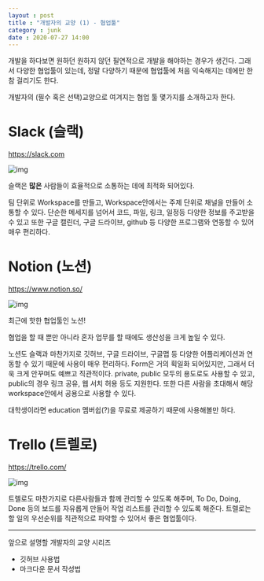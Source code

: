 ```yaml
---
layout : post
title : "개발자의 교양 (1) - 협업툴"
category : junk
date : 2020-07-27 14:00
---
```


개발을 하다보면 원하던 원하지 않던 필연적으로 개발을 해야하는 경우가 생긴다.
그래서 다양한 협업툴이 있는데, 정말 다양하기 때문에 협업툴에 처음 익숙해지는 데에만 한참 걸리기도 한다.

개발자의 (필수 혹은 선택)교양으로 여겨지는 협업 툴 몇가지를 소개하고자 한다.

# Slack (슬랙)

<https://slack.com>

![img](https://a.slack-edge.com/d6bad/marketing/img/downloads/screenshots/mac/mac-hero-desktop.png)

슬랙은 **많은** 사람들이 효율적으로 소통하는 데에 최적화 되어있다. 

팀 단위로 Workspace를 만들고, Workspace안에서는 주제 단위로 채널을 만들어 소통할 수 있다. 단순한 메세지를 넘어서 코드, 파일, 링크, 일정등 다양한 정보를 주고받을 수 있고 또한 구글 캘린더, 구글 드라이브, github 등 다양한 프로그램와 연동할 수 있어 매우 편리하다.


# Notion (노션)

<https://www.notion.so/>

![img](https://www.notion.so/front/shared/benefits/roadmap-status-view.gif)

최근에 핫한 협업툴인 노션!

협업을 할 때 뿐만 아니라 혼자 업무를 할 때에도 생산성을 크게 높일 수 있다.

노션도 슬랙과 마찬가지로 깃허브, 구글 드라이브, 구글맵 등 다양한 어플리케이션과 연동할 수 있기 때문에 사용이 매우 편리하다. Form은 거의 획일화 되어있지만, 그래서 더욱 크게 안꾸며도 예쁘고 직관적이다. private, public 모두의 용도로도 사용할 수 있고, public의 경우 링크 공유, 웹 서치 허용 등도 지원한다.
또한 다른 사람을 초대해서 해당 workspace안에서 공용으로 사용할 수 있다.

대학생이라면 education 멤버쉽(?)을 무료로 제공하기 때문에 사용해볼만 하다. 


# Trello (트렐로)

<https://trello.com/>

![img](https://d2k1ftgv7pobq7.cloudfront.net/meta/u/res/images/create-a-board/2a6cc1bc24e782bb4dd4de4c3120054d/01.png)

트렐로도 마찬가지로 다른사람들과 함께 관리할 수 있도록 해주며, To Do, Doing, Done 등의 보드를 자유롭게 만들어 작업 리스트를 관리할 수 있도록 해준다. 
트렐로는 할 일의 우선순위를 직관적으로 파악할 수 있어서 좋은 협업툴이다.



---
앞으로 설명할 개발자의 교양 시리즈

- 깃허브 사용법
- 마크다운 문서 작성법
